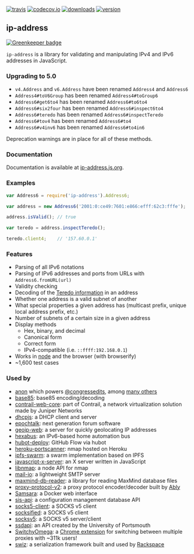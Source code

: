 [![travis]](http://travis-ci.org/beaugunderson/ip-address)
[![codecov.io](https://codecov.io/github/beaugunderson/ip-address/coverage.svg?branch=master)](https://codecov.io/github/beaugunderson/ip-address?branch=master)
[![downloads]](https://www.npmjs.com/package/ip-address)
[![version]](https://www.npmjs.com/package/ip-address)

[travis]: https://img.shields.io/travis/beaugunderson/ip-address.svg
[coverage]: https://img.shields.io/coveralls/beaugunderson/ip-address.svg
[downloads]: https://img.shields.io/npm/dm/ip-address.svg
[version]: https://img.shields.io/npm/v/ip-address.svg

## ip-address

[![Greenkeeper badge](https://badges.greenkeeper.io/beaugunderson/ip-address.svg)](https://greenkeeper.io/)

`ip-address` is a library for validating and manipulating IPv4 and IPv6
addresses in JavaScript.

### Upgrading to 5.0

- `v4.Address` and `v6.Address` have been renamed `Address4` and `Address6`
- `Address4#toV6Group` has been renamed `Address4#toGroup6`
- `Address6#get6to4` has been renamed `Address6#to6to4`
- `Address6#six2four` has been renamed `Address6#inspect6to4`
- `Address6#teredo` has been renamed `Address6#inspectTeredo`
- `Address6#tov4` has been renamed `Address6#to4`
- `Address6#v4inv6` has been renamed `Address6#to4in6`

Deprecation warnings are in place for all of these methods.

### Documentation

Documentation is available at [ip-address.js.org](http://ip-address.js.org/).

### Examples

```js
var Address6 = require('ip-address').Address6;

var address = new Address6('2001:0:ce49:7601:e866:efff:62c3:fffe');

address.isValid(); // true

var teredo = address.inspectTeredo();

teredo.client4;    // '157.60.0.1'
```

### Features

- Parsing of all IPv6 notations
- Parsing of IPv6 addresses and ports from URLs with `Address6.fromURL(url)`
- Validity checking
- Decoding of the [Teredo
  information](http://en.wikipedia.org/wiki/Teredo_tunneling#IPv6_addressing)
  in an address
- Whether one address is a valid subnet of another
- What special properties a given address has (multicast prefix, unique
  local address prefix, etc.)
- Number of subnets of a certain size in a given address
- Display methods
  - Hex, binary, and decimal
  - Canonical form
  - Correct form
  - IPv4-compatible (i.e. `::ffff:192.168.0.1`)
- Works in [node](http://nodejs.org/) and the browser (with browserify)
- ~1,600 test cases

### Used by

- [anon](https://github.com/edsu/anon) which powers
  [@congressedits](https://twitter.com/congressedits), among
  [many others](https://github.com/edsu/anon#community)
- [base85](https://github.com/noseglid/base85): base85 encoding/decoding
- [contrail-web-core](https://github.com/Juniper/contrail-web-core): part of
  Contrail, a network virtualization solution made by Juniper Networks
- [dhcpjs](https://github.com/apaprocki/node-dhcpjs): a DHCP client and server
- [epochtalk](https://github.com/epochtalk/epochtalk): next generation forum
  software
- [geoip-web](https://github.com/tfrce/node-geoip-web): a server for
  quickly geolocating IP addresses
- [hexabus](https://github.com/mysmartgrid/hexabus): an IPv6-based home
  automation bus
- [hubot-deploy](https://github.com/atmos/hubot-deploy): GitHub Flow via hubot
- [heroku-portscanner](https://github.com/robison/heroku-portscanner): nmap
  hosted on Heroku
- [ipfs-swarm](https://github.com/diasdavid/node-ipfs-swarm): a swarm
  implementation based on IPFS
- [javascript-x-server](https://github.com/GothAck/javascript-x-server): an X
  server written in JavaScript
- [libnmap](https://github.com/jas-/node-libnmap): a node API for nmap
- [mail-io](https://github.com/mofux/mail-io): a lightweight SMTP server
- [maxmind-db-reader](https://github.com/PaddeK/node-maxmind-db): a library for
  reading MaxMind database files
- [proxy-protocol-v2](https://github.com/ably/proxy-protocol-v2): a proxy
  protocol encoder/decoder built by [Ably](https://www.ably.io/)
- [Samsara](https://github.com/mariusGundersen/Samsara): a Docker web interface
- [sis-api](https://github.com/sis-cmdb/sis-api): a configuration management
  database API
- [socks5-client](https://github.com/mattcg/socks5-client): a SOCKS v5 client
- [socksified](https://github.com/vially/node-socksified): a SOCKS v5 client
- [socksv5](https://github.com/mscdex/socksv5): a SOCKS v5 server/client
- [ssdapi](https://github.com/rsolomou/ssdapi): an API created by the
  University of Portsmouth
- [SwitchyOmega](https://github.com/FelisCatus/SwitchyOmega): a [Chrome
  extension](https://chrome.google.com/webstore/detail/padekgcemlokbadohgkifijomclgjgif)
  for switching between multiple proxies with ~311k users!
- [swiz](https://github.com/racker/node-swiz): a serialization framework built
  and used by [Rackspace](http://www.rackspace.com/)

